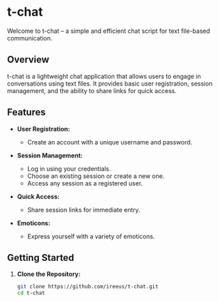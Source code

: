 # t-chat

Welcome to t-chat – a simple and efficient chat script for text file-based communication.

## Overview

t-chat is a lightweight chat application that allows users to engage in conversations using text files. It provides basic user registration, session management, and the ability to share links for quick access.

## Features

- **User Registration:**
  - Create an account with a unique username and password.

- **Session Management:**
  - Log in using your credentials.
  - Choose an existing session or create a new one.
  - Access any session as a registered user.

- **Quick Access:**
  - Share session links for immediate entry.

- **Emoticons:**
  - Express yourself with a variety of emoticons.

## Getting Started

1. **Clone the Repository:**
   ```bash
   git clone https://github.com/ireeus/t-chat.git
   cd t-chat

 
